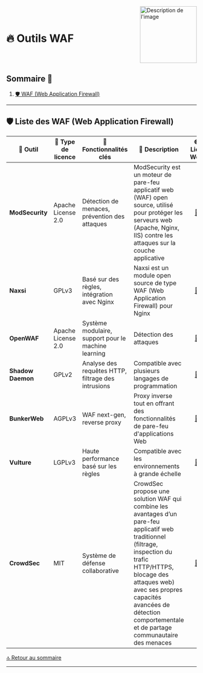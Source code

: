 <div style="display: flex; align-items: center; justify-content: space-between;">
  <h1>🔥 Outils WAF</h1>
  <img src="Img/switchtoopen1.png" alt="Description de l'image" width="150" height="150">
</div>

## Sommaire 📖 <a id="sommaire"></a>
1. [🛡️ WAF (Web Application Firewall)](#liste-waf)

---

## 🛡️ Liste des WAF (Web Application Firewall) <a id="liste-waf-open-source"></a>

| 🌟 **Outil** | 🔑 **Type de licence** | 🚀 **Fonctionnalités clés** | 📝 **Description** | 🌐 **Lien Web** |
|---|---|---|---|---|
| **ModSecurity** | Apache License 2.0 | Détection de menaces, prévention des attaques | ModSecurity est un moteur de pare-feu applicatif web (WAF) open source, utilisé pour protéger les serveurs web (Apache, Nginx, IIS) contre les attaques sur la couche applicative | <div align="center"><a href="https://github.com/SpiderLabs/ModSecurity">🔗</a></div> |
| **Naxsi** | GPLv3 | Basé sur des règles, intégration avec Nginx | Naxsi est un module open source de type WAF (Web Application Firewall) pour Nginx | <div align="center"><a href="https://github.com/nbs-system/naxsi">🔗</a></div> |
| **OpenWAF** | Apache License 2.0 | Système modulaire, support pour le machine learning | Détection des attaques | <div align="center"><a href="https://github.com/OpenWAF/openwaf">🔗</a></div> |
| **Shadow Daemon** | GPLv2 | Analyse des requêtes HTTP, filtrage des intrusions | Compatible avec plusieurs langages de programmation | <div align="center"><a href="https://github.com/zecure/shadowd">🔗</a></div> |
| **BunkerWeb** | AGPLv3 | WAF next-gen, reverse proxy | Proxy inverse tout en offrant des fonctionnalités de pare-feu d'applications Web | <div align="center"><a href="https://github.com/bunkerity/bunkerweb">🔗</a></div> |
| **Vulture** | LGPLv3 | Haute performance basé sur les règles | Compatible avec les environnements à grande échelle | <div align="center"><a href="https://github.com/nbs-system/vulture-waf">🔗</a></div> |
| **CrowdSec** | MIT | Système de défense collaborative | CrowdSec propose une solution WAF qui combine les avantages d’un pare-feu applicatif web traditionnel (filtrage, inspection du trafic HTTP/HTTPS, blocage des attaques web) avec ses propres capacités avancées de détection comportementale et de partage communautaire des menaces | <div align="center"><a href="https://github.com/crowdsecurity/crowdsec/tree/master">🔗</a></div> |

[🔝 Retour au sommaire](#sommaire)

---
